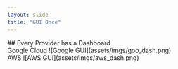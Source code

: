 ```yaml
---
layout: slide
title: "GUI Once"
---
```

<section markdown="1">
## Every Provider has a Dashboard
</section>

<section markdown="1">
Google Cloud
![Google GUI](assets/imgs/goo_dash.png)
</section>

<section markdown="1">
AWS 
![AWS GUI](assets/imgs/aws_dash.png)
</section>

